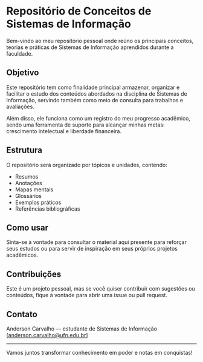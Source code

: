 # Repositório de Conceitos de Sistemas de Informação

Bem-vindo ao meu repositório pessoal onde reúno os principais conceitos, teorias e práticas de Sistemas de Informação aprendidos durante a faculdade.  

## Objetivo  
Este repositório tem como finalidade principal armazenar, organizar e facilitar o estudo dos conteúdos abordados na disciplina de Sistemas de Informação, servindo também como meio de consulta para trabalhos e avaliações.  

Além disso, ele funciona como um registro do meu progresso acadêmico, sendo uma ferramenta de suporte para alcançar minhas metas: crescimento intelectual e liberdade financeira.  

## Estrutura  
O repositório será organizado por tópicos e unidades, contendo:  
- Resumos  
- Anotações  
- Mapas mentais  
- Glossários  
- Exemplos práticos  
- Referências bibliográficas  

## Como usar  
Sinta-se à vontade para consultar o material aqui presente para reforçar seus estudos ou para servir de inspiração em seus próprios projetos acadêmicos.  

## Contribuições  
Este é um projeto pessoal, mas se você quiser contribuir com sugestões ou conteúdos, fique à vontade para abrir uma issue ou pull request.  

## Contato  
Anderson Carvalho — estudante de Sistemas de Informação  
[anderson.carvalho@ufn.edu.br]  

---

Vamos juntos transformar conhecimento em poder e notas em conquistas!


